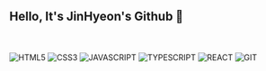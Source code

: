 ## Hello, It's JinHyeon's Github 👋

<br/>
<br/>
<div>
<img alt="HTML5" src ="https://img.shields.io/badge/html5-E34F26.svg?&style=for-the-badge&logo=HTML5&logoColor=white"/>
<img alt="CSS3" src ="https://img.shields.io/badge/css3-1572B6.svg?&style=for-the-badge&logo=css3&logoColor=white"/>
<img alt="JAVASCRIPT" src ="https://img.shields.io/badge/javascript-F7DF1E.svg?&style=for-the-badge&logo=javascript&logoColor=white"/>
<img alt="TYPESCRIPT" src ="https://img.shields.io/badge/typescript-3178C6.svg?&style=for-the-badge&logo=typescript&logoColor=white"/>
<img alt="REACT" src ="https://img.shields.io/badge/react-61DAFB.svg?&style=for-the-badge&logo=react&logoColor=white"/>
<img alt="GIT" src ="https://img.shields.io/badge/git-F05032.svg?&style=for-the-badge&logo=git&logoColor=white"/></div>
